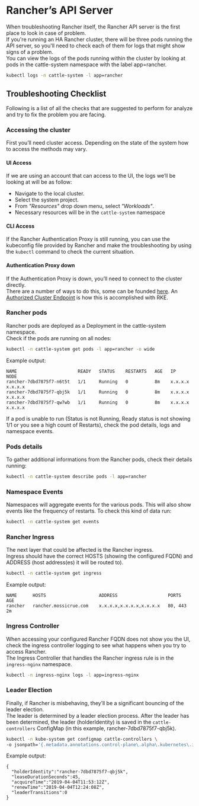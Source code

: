 # Rancher’s API Server

When troubleshooting Rancher itself, the Rancher API server is the first place to look in case of problem.  
If you're running an HA Rancher cluster, there will be three pods running the API server, so you'll need to check each of them for logs that might show signs of a problem.  
You can view the logs of the pods running within the cluster by looking at pods in the cattle-system namespace with the label app=rancher.
```bash
kubectl logs -n cattle-system -l app=rancher
```

## Troubleshooting Checklist
Following is a list of all the checks that are suggested to perform for analyze and try to fix the problem you are facing.

### Accessing the cluster
First you’ll need cluster access. Depending on the state of the system how to access the methods may vary.

#### UI Access
If we are using an account that can access to the UI, the logs we’ll be looking at will be as follow:
- Navigate to the local cluster.
- Select the system project.
- From _"Resources"_ drop down menu, select _"Workloads"_.
- Necessary resources will be in the `cattle-system` namespace

#### CLI Access
If the Rancher Authentication Proxy is still running, you can use the kubeconfig file provided by Rancher and make the troubleshooting by using the `kubectl` command to check the current situation.

#### Authentication Proxy down
If the Authentication Proxy is down, you’ll need to connect to the cluster directly.  
There are a number of ways to do this, some can be founded [here](https://rancher.com/docs/rancher/v2.x/en/cluster-admin/cluster-access/kubectl/#authenticating-directly-with-a-downstream-cluster). An [Authorized Cluster Endpoint](https://rancher.com/docs/rancher/v2.x/en/cluster-admin/cluster-access/ace/) is how this is accomplished with RKE.

### Rancher pods
Rancher pods are deployed as a Deployment in the cattle-system namespace.  
Check if the pods are running on all nodes:
```bash
kubectl -n cattle-system get pods -l app=rancher -o wide
```

Example output:
```
NAME                       READY   STATUS    RESTARTS   AGE   IP          NODE
rancher-7dbd7875f7-n6t5t   1/1     Running   0          8m    x.x.x.x     x.x.x.x
rancher-7dbd7875f7-qbj5k   1/1     Running   0          8m    x.x.x.x     x.x.x.x
rancher-7dbd7875f7-qw7wb   1/1     Running   0          8m    x.x.x.x     x.x.x.x
```

If a pod is unable to run (Status is not Running, Ready status is not showing 1/1 or you see a high count of Restarts), check the pod details, logs and namespace events.

### Pods details
To gather additional informations from the Rancher pods, check their details running:

```bash
kubectl -n cattle-system describe pods -l app=rancher
```

### Namespace Events
Namespaces will aggregate events for the various pods. This will also show events like the frequency of restarts.
To check this kind of data run:
```bash
kubectl -n cattle-system get events
```

### Rancher Ingress
The next layer that could be affected is the Rancher ingress.  
Ingress should have the correct HOSTS (showing the configured FQDN) and ADDRESS (host address(es) it will be routed to).
```bash
kubectl -n cattle-system get ingress
```
Example output:
```
NAME      HOSTS                    ADDRESS                   PORTS     AGE
rancher   rancher.mossicrue.com    x.x.x.x,x.x.x.x,x.x.x.x   80, 443   2m
```

### Ingress Controller
When accessing your configured Rancher FQDN does not show you the UI, check the ingress controller logging to see what happens when you try to access Rancher.  
The Ingress Controller that handles the Rancher ingress rule is in the `ingress-nginx` namespace.

```bash
kubectl -n ingress-nginx logs -l app=ingress-nginx
```

### Leader Election
Finally, if Rancher is misbehaving, they’ll be a significant bouncing of the leader election.  
The leader is determined by a leader election process. After the leader has been determined, the leader (holderIdentity) is saved in the `cattle-controllers` ConfigMap (in this example, rancher-7dbd7875f7-qbj5k).

```bash
kubectl -n kube-system get configmap cattle-controllers \
-o jsonpath='{.metadata.annotations.control-plane\.alpha\.kubernetes\.io/leader}'
```

Example output:
```
{
  "holderIdentity":"rancher-7dbd7875f7-qbj5k",
  "leaseDurationSeconds":45,
  "acquireTime":"2019-04-04T11:53:12Z",
  "renewTime":"2019-04-04T12:24:08Z",
  "leaderTransitions":0
}
```
